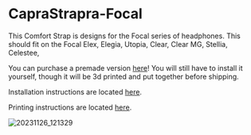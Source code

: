 # CapraStrapra-Focal

This Comfort Strap is designs for the Focal series of headphones. This should fit on the Focal Elex, Elegia, Utopia, Clear, Clear MG, Stellia, Celestee, 

You can purchase a premade version [here](http://capraaudio.com/)!
You will still have to install it yourself, though it will be 3d printed and put together before shipping.

Installation instructions are located [here](https://github.com/CapraAudio/CapraStrapra-Focal/blob/main/Install-Instructions). 

Printing instructions are located [here](https://github.com/CapraAudio/CapraStrapra-Focal/blob/main/Printing-Instructions.md). 

![20231126_121329](https://github.com/CapraAudio/CapraStrapra-Focal/assets/122894651/100d7c3f-404c-46a3-9262-211e741bb586)
